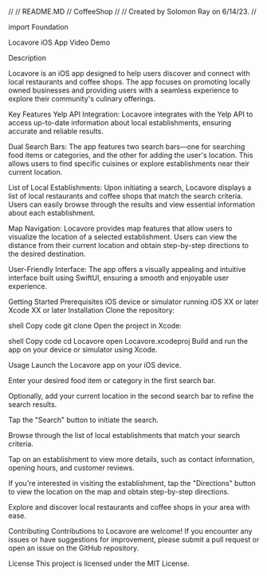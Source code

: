 //
//  README.MD
//  CoffeeShop
//
//  Created by Solomon Ray on 6/14/23.
//

import Foundation


Locavore iOS App
Video Demo

Description

Locavore is an iOS app designed to help users discover and connect with local restaurants and coffee shops. The app focuses on promoting locally owned businesses and providing users with a seamless experience to explore their community's culinary offerings.

Key Features
Yelp API Integration: Locavore integrates with the Yelp API to access up-to-date information about local establishments, ensuring accurate and reliable results.

Dual Search Bars: The app features two search bars—one for searching food items or categories, and the other for adding the user's location. This allows users to find specific cuisines or explore establishments near their current location.

List of Local Establishments: Upon initiating a search, Locavore displays a list of local restaurants and coffee shops that match the search criteria. Users can easily browse through the results and view essential information about each establishment.

Map Navigation: Locavore provides map features that allow users to visualize the location of a selected establishment. Users can view the distance from their current location and obtain step-by-step directions to the desired destination.

User-Friendly Interface: The app offers a visually appealing and intuitive interface built using SwiftUI, ensuring a smooth and enjoyable user experience.

Getting Started
Prerequisites
iOS device or simulator running iOS XX or later
Xcode XX or later
Installation
Clone the repository:

shell
Copy code
git clone <repository-url>
Open the project in Xcode:

shell
Copy code
cd Locavore
open Locavore.xcodeproj
Build and run the app on your device or simulator using Xcode.

Usage
Launch the Locavore app on your iOS device.

Enter your desired food item or category in the first search bar.

Optionally, add your current location in the second search bar to refine the search results.

Tap the "Search" button to initiate the search.

Browse through the list of local establishments that match your search criteria.

Tap on an establishment to view more details, such as contact information, opening hours, and customer reviews.

If you're interested in visiting the establishment, tap the "Directions" button to view the location on the map and obtain step-by-step directions.

Explore and discover local restaurants and coffee shops in your area with ease.

Contributing
Contributions to Locavore are welcome! If you encounter any issues or have suggestions for improvement, please submit a pull request or open an issue on the GitHub repository.

License
This project is licensed under the MIT License.
